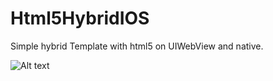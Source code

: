Html5HybridIOS
==============

Simple hybrid Template with html5 on UIWebView and native.

![Alt text](http://imgur.com/j6uijt7 "tableview")
